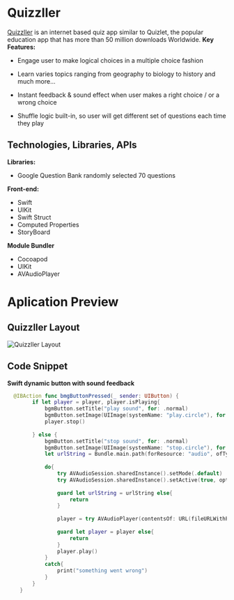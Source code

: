 # Quizzller

[Quizzller](https://apps.apple.com/us/app/quizzller/id1661875403) is an internet based quiz app similar to Quizlet, the popular education app that has more than 50 million downloads Worldwide. 
**Key Features:**

* Engage user to make logical choices in a multiple choice fashion

* Learn varies topics ranging from geography to biology to history and much more...

* Instant feedback & sound effect when user makes a right choice / or a wrong choice

* Shuffle logic built-in, so user will get different set of questions each time they play 

## Technologies, Libraries, APIs

**Libraries:**

* Google Question Bank randomly selected 70 questions

**Front-end:**

* Swift
* UIKit
* Swift Struct
* Computed Properties
* StoryBoard

**Module Bundler** 

* Cocoapod
* UIKit 
* AVAudioPlayer 


# Aplication Preview

## Quizzller Layout

![Quizzller Layout](https://i.postimg.cc/GtGFyzLs/460x0w.webp)


## Code Snippet

**Swift dynamic button with sound feedback** 
```swift
  @IBAction func bmgButtonPressed(_ sender: UIButton) {
        if let player = player, player.isPlaying{
            bgmButton.setTitle("play sound", for: .normal)
            bgmButton.setImage(UIImage(systemName: "play.circle"), for: .normal)
            player.stop()
            
        } else {
            bgmButton.setTitle("stop sound", for: .normal)
            bgmButton.setImage(UIImage(systemName: "stop.circle"), for: .normal)
            let urlString = Bundle.main.path(forResource: "audio", ofType: "mp3")
            
            do{
                try AVAudioSession.sharedInstance().setMode(.default)
                try AVAudioSession.sharedInstance().setActive(true, options: .notifyOthersOnDeactivation)
                
                guard let urlString = urlString else{
                    return
                }
                
                player = try AVAudioPlayer(contentsOf: URL(fileURLWithPath: urlString))
                
                guard let player = player else{
                    return
                }
                player.play()
            }
            catch{
                print("something went wrong")
            }
        }
    }
```
